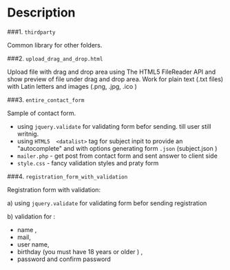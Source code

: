Description
=====================


###1. `thirdparty`

Common library for other folders.

###2. `upload_drag_and_drop.html`

Upload file with drag and drop area using The HTML5 FileReader API and  show preview of file under drag and drop area. Work for plain text (.txt files) with Latin letters and images (.png, .jpg, .ico )

###3. `entire_contact_form`

Sample of contact form.
- using   `jquery.validate`  for validating form befor sending. till user still writnig.
- using `HTML5  <datalist>` tag for subject inpit to provide an "autocomplete" and with options generating form `.json` (subject.json )
-  `mailer.php`  - get post from contact form and sent answer  to client side
-  `style.css`  - fancy validation styles  and praty form


###4. `registration_form_with_validation`

Registration form with validation:

  a) using   `jquery.validate`  for validating form befor sending registration
  
  b) validation for :
   - name ,
   - mail,
   - user name,
   - birthday (you must have 18 years or older ) ,
   - password and confirm password